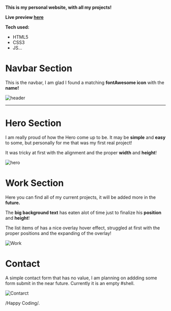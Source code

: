 **This is my personal website,
with all my projects!**

**Live preview [here](https://justaway1.github.io/theportfolio/)**


**Tech used:**
 - HTML5
 - CSS3
 - JS...

<h1>Navbar Section</h1>

This is the navbar, I am glad I found a matching **fontAwesome icon** with the **name!**

![header](https://user-images.githubusercontent.com/44018646/184687249-19bb828d-50ec-4ad7-b1c6-d951a393233b.jpg)

___________________________________________________________________________________________________________________________
<h1>Hero Section</h1>

I am really proud of how the Hero come up to be. It may be **simple** and **easy** to some,
but personally for me that was my first real project!

It was tricky at first with the alignment and the proper **width** and **height**!

![hero](https://user-images.githubusercontent.com/44018646/184687778-7f719a12-1fd4-4849-be8c-e90f79efdc42.jpg)


<h1>Work Section</h1>

Here you can find all of my current projects, it will be added more in the **future.**

The **big background text** has eaten alot of time just to finalize his **position** and **height**!

The list items of has a nice overlay hover effect, struggled at first with the proper positions and the expanding of the overlay!

![Work](https://user-images.githubusercontent.com/44018646/184688509-a4a18f70-c804-4961-97ca-672cde541058.jpg)

<h1>Contact</h1>

A simple contact form that has no value, I am planning on addding some form submit in the near future.
Currently it is an empty #shell.

![Contarct](https://user-images.githubusercontent.com/44018646/184689966-909b465a-bc7c-4b03-8440-a81d6acee07f.jpg)

/Happy Coding/.

